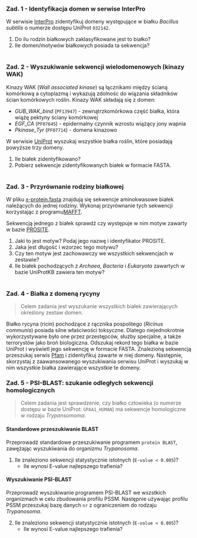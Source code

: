 ### Zad. 1 - Identyfikacja domen w serwise InterPro
W serwisie [InterPro](https://www.ebi.ac.uk/interpro/) zidentyfikuj domeny występujące w białku *Bacillus subtilis* o numerze dostępu UniProt `O32142`.

1. Do ilu rodzin białkowych zaklasyfikowane jest to białko?
2. Ile domen/motywów białkowych posiada ta sekwencja?
<br/><br/>

### Zad. 2 - Wyszukiwanie sekwencji wielodomenowych (kinazy WAK)
Kinazy WAK (*Wall associated kinase*) są łącznikami między ścianą komórkową a cytoplazmą i wykazują zdolnośc do wiązania składników ścian komórkowych roślin. Kinazy WAK składają się z domen:
* *GUB_WAK_bind* (`PF13947`) - zewnątrzkomórkowa część białka, która wiążę pektyny ściany komórkowej
* *EGF_CA* (`PF07645`) - epidermalny czynnik wzrostu wiążący jony wapnia
* *Pkinase_Tyr* (`PF07714`) - domena kinazowo

W serwisie [UniProt](https://www.uniprot.org) wyszukaj wszystkie białka roślin, które posiadają powyższe trzy domeny.

1. Ile białek zidentyfikowano?
2. Pobierz sekwencje zidentyfikowanych białek w formacie FASTA. 
<br/><br/>

### Zad. 3 - Przyrównanie rodziny białkowej
W pliku [x-protein.fasta](./data/x-protein.fasta) znajdują się sekwencje aminokwasowe białek należących do jednej rodziny. Wykonaj przyrównanie tych sekwencji korzystając z programu[MAFFT](https://www.ebi.ac.uk/Tools/msa/mafft/).

Sekwencją jednego z białek sprawdź czy występuje w nim motyw zawarty w bazie [PROSITE](http://prosite.expasy.org).

1. Jaki to jest motyw? Podaj jego nazwę i identyfikator PROSITE.
2. Jaka jest długość i wzorzec tego motywu?
3. Czy ten motyw jest zachowawczy we wszystkich sekwencjach w zestawie?
4. Ile białek pochodzących z *Archaea*, *Bacteria* i *Eukaryota* zawartych w bazie UniProtKB zawiera ten motyw?
<br/><br/>


### Zad. 4 - Białka z domeną rycyny
> Celem zadania jest wyszukanie wszystkich białek zawierających określony zestaw domen.

Białko rycyna (ricin) pochodzące z rącznika pospolitego (*Ricinus communis*) posiada silne
właściwości toksyczne. Dlatego niejednokrotnie wykorzystywane było one przez przestępców,
służby specjalne, a także terrorystów jako broń biologiczna. Odszukaj rekord tego białka w bazie
UniProt i wyświetl jego sekwencję w formacie FASTA. Znalezioną sekwencją przeszukaj serwis [Pfam](link) i zidentyfikuj zawarte w niej domeny. Następnie, skorzystaj z zaawansowanego wyszukiwania serwisu UniProt i wyszukaj w nim wszystkie białka zawierające wszystkie te domeny.


### Zad. 5 - PSI-BLAST: szukanie odległych sekwencji homologicznych
> Celem zadania jest sprawdzenie, czy białko człowieka (o numerze dostępu w bazie UniProt: `GPAA1_HUMAN`) ma sekwencje homologiczne w rodzaju *Trypansomoma*.

#### Standardowe przeszukiwanie BLAST
Przeprowadź standardowe przeszukiwanie programem `protein BLAST`, zawężając wyszukiwania do organizmu *Trypanosoma*.

1. Ile znaleziono sekwencji statystycznie istotnych (`E-value < 0.005`)?
   * Ile wynosi E-value najlepszego trafienia?

#### Wyszukiwanie PSI-BLAST
Przeprowadź wyszukiwanie programem PSI-BLAST we wszstkich organizmach w celu zbudowania profilu PSSM. Następnie używając profilu PSSM przeszukaj bazę danych `nr` z ograniczeniem do rodzaju *Trypanosoma*.

2. Ile znaleziono sekwencji statystycznie istotnych (`E-value < 0.005`)?
   * Ile wynosi E-value najlepszego trafienia?